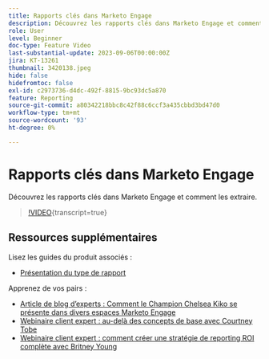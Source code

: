 ```yaml
---
title: Rapports clés dans Marketo Engage
description: Découvrez les rapports clés dans Marketo Engage et comment les extraire.
role: User
level: Beginner
doc-type: Feature Video
last-substantial-update: 2023-09-06T00:00:00Z
jira: KT-13261
thumbnail: 3420138.jpeg
hide: false
hidefromtoc: false
exl-id: c2973736-d4dc-492f-8815-9bc93dc5a870
feature: Reporting
source-git-commit: a80342218bbc8c42f88c6ccf3a435cbbd3bd47d0
workflow-type: tm+mt
source-wordcount: '93'
ht-degree: 0%

---
```


# Rapports clés dans Marketo Engage

Découvrez les rapports clés dans Marketo Engage et comment les extraire.

>[!VIDEO](https://video.tv.adobe.com/v/3432181/?learn=on&captions=fre_fr){transcript=true}

## Ressources supplémentaires

Lisez les guides du produit associés :

* [Présentation du type de rapport](https://experienceleague.adobe.com/docs/marketo/using/product-docs/reporting/basic-reporting/report-types/report-type-overview.html?lang=fr)

Apprenez de vos pairs :

* [ Article de blog d’experts : Comment le Champion Chelsea Kiko se présente dans divers espaces Marketo Engage](https://nation.marketo.com/t5/product-blogs/how-marketo-champion-chelsea-kiko-reports-in-various-marketo/ba-p/242627)
* [Webinaire client expert : au-delà des concepts de base avec Courtney Tobe](https://nation.marketo.com/t5/product-blogs/on-demand-webinar-beyond-the-basics-marketo-reporting/ba-p/302116)
* [ Webinaire client expert : comment créer une stratégie de reporting ROI complète avec Britney Young](https://nation.marketo.com/t5/product-blogs/on-demand-webinar-rounding-out-your-reporting-how-to-build-a/ba-p/319082)
